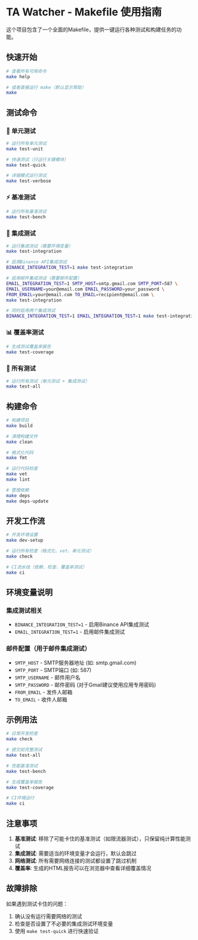 # TA Watcher - Makefile 使用指南

这个项目包含了一个全面的Makefile，提供一键运行各种测试和构建任务的功能。

## 快速开始

```bash
# 查看所有可用命令
make help

# 或者直接运行 make（默认显示帮助）
make
```

## 测试命令

### 🧪 单元测试
```bash
# 运行所有单元测试
make test-unit

# 快速测试（只运行关键模块）
make test-quick

# 详细模式运行测试
make test-verbose
```

### ⚡ 基准测试
```bash
# 运行所有基准测试
make test-bench
```

### 🔗 集成测试
```bash
# 运行集成测试（需要环境变量）
make test-integration

# 启用Binance API集成测试
BINANCE_INTEGRATION_TEST=1 make test-integration

# 启用邮件集成测试（需要邮件配置）
EMAIL_INTEGRATION_TEST=1 SMTP_HOST=smtp.gmail.com SMTP_PORT=587 \
EMAIL_USERNAME=your@email.com EMAIL_PASSWORD=your_password \
FROM_EMAIL=your@email.com TO_EMAIL=recipient@email.com \
make test-integration

# 同时启用两个集成测试
BINANCE_INTEGRATION_TEST=1 EMAIL_INTEGRATION_TEST=1 make test-integration
```

### 📊 覆盖率测试
```bash
# 生成测试覆盖率报告
make test-coverage
```

### 🧪 所有测试
```bash
# 运行所有测试（单元测试 + 集成测试）
make test-all
```

## 构建命令

```bash
# 构建项目
make build

# 清理构建文件
make clean

# 格式化代码
make fmt

# 运行代码检查
make vet
make lint

# 管理依赖
make deps
make deps-update
```

## 开发工作流

```bash
# 开发环境设置
make dev-setup

# 运行所有检查（格式化、vet、单元测试）
make check

# CI流水线（依赖、检查、覆盖率测试）
make ci
```

## 环境变量说明

### 集成测试相关
- `BINANCE_INTEGRATION_TEST=1` - 启用Binance API集成测试
- `EMAIL_INTEGRATION_TEST=1` - 启用邮件集成测试

### 邮件配置（用于邮件集成测试）
- `SMTP_HOST` - SMTP服务器地址 (如: smtp.gmail.com)
- `SMTP_PORT` - SMTP端口 (如: 587)
- `SMTP_USERNAME` - 邮件用户名
- `SMTP_PASSWORD` - 邮件密码 (对于Gmail建议使用应用专用密码)
- `FROM_EMAIL` - 发件人邮箱
- `TO_EMAIL` - 收件人邮箱

## 示例用法

```bash
# 日常开发检查
make check

# 提交前完整测试
make test-all

# 性能基准测试
make test-bench

# 生成覆盖率报告
make test-coverage

# CI环境运行
make ci
```

## 注意事项

1. **基准测试**: 移除了可能卡住的基准测试（如限流器测试），只保留纯计算性能测试
2. **集成测试**: 需要适当的环境变量才会运行，默认会跳过
3. **网络测试**: 所有需要网络连接的测试都设置了跳过机制
4. **覆盖率**: 生成的HTML报告可以在浏览器中查看详细覆盖情况

## 故障排除

如果遇到测试卡住的问题：
1. 确认没有运行需要网络的测试
2. 检查是否设置了不必要的集成测试环境变量
3. 使用 `make test-quick` 进行快速验证
